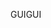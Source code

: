 <span data-ttu-id="ce0d8-101">GUI</span><span class="sxs-lookup"><span data-stu-id="ce0d8-101">GUI</span></span>